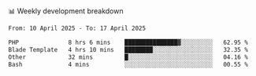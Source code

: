 📊 Weekly development breakdown
<!--START_SECTION:waka-->

```txt
From: 10 April 2025 - To: 17 April 2025

PHP              8 hrs 6 mins    ███████████████▓░░░░░░░░░   62.95 %
Blade Template   4 hrs 10 mins   ████████░░░░░░░░░░░░░░░░░   32.35 %
Other            32 mins         █░░░░░░░░░░░░░░░░░░░░░░░░   04.16 %
Bash             4 mins          ░░░░░░░░░░░░░░░░░░░░░░░░░   00.55 %
```

<!--END_SECTION:waka-->
